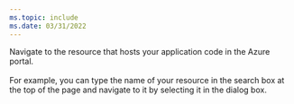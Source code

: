 ```yaml
---
ms.topic: include
ms.date: 03/31/2022
---
```

Navigate to the resource that hosts your application code in the Azure portal.<br>
<br>
For example, you can type the name of your resource in the search box at the top of the page and navigate to it by selecting it in the dialog box.